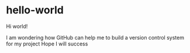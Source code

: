 # hello-world
<new repository exersise>

Hi world!

I am wondering how GitHub can help me to build a version control system for my project
Hope I will success
